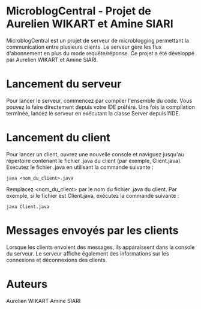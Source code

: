 # MicroblogCentral - Projet de Aurelien WIKART et Amine SIARI

MicroblogCentral est un projet de serveur de microblogging permettant la communication entre plusieurs clients. Le serveur gère les flux d'abonnement en plus du mode requête/réponse. Ce projet a été développé par Aurelien WIKART et Amine SIARI.

# Lancement du serveur

Pour lancer le serveur, commencez par compiler l'ensemble du code. Vous pouvez le faire directement depuis votre IDE préféré. Une fois la compilation terminée, lancez le serveur en exécutant la classe Server depuis l'IDE.

# Lancement du client

Pour lancer un client, ouvrez une nouvelle console et naviguez jusqu'au répertoire contenant le fichier .java du client (par exemple, Client.java). Executez le fichier .java en utilisant la commande suivante :

`java <nom_du_client>.java`

Remplacez <nom_du_client> par le nom du fichier .java du client. Par exemple, si le fichier est Client.java, exécutez la commande suivante :

`java Client.java`

# Messages envoyés par les clients

Lorsque les clients envoient des messages, ils apparaissent dans la console du serveur. Le serveur affiche également des informations sur les connexions et déconnexions des clients.

# Auteurs

Aurelien WIKART
Amine SIARI
